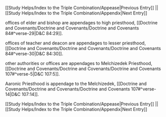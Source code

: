 [[Study Helps/Index to the Triple Combination/Appease|Previous Entry]]  ||  [[Study Helps/Index to the Triple Combination/Appendix|Next Entry]]

 offices of elder and bishop are appendages to high priesthood, [[Doctrine and Covenants/Doctrine and Covenants/Doctrine and Covenants 84#^verse-29|D&C 84:29]].

 offices of teacher and deacon are appendages to lesser priesthood, [[Doctrine and Covenants/Doctrine and Covenants/Doctrine and Covenants 84#^verse-30|D&C 84:30]].

 other authorities or offices are appendages to Melchizedek Priesthood, [[Doctrine and Covenants/Doctrine and Covenants/Doctrine and Covenants 107#^verse-5|D&C 107:5]].

 Aaronic Priesthood is appendage to the Melchizedek, [[Doctrine and Covenants/Doctrine and Covenants/Doctrine and Covenants 107#^verse-14|D&C 107:14]].

[[Study Helps/Index to the Triple Combination/Appease|Previous Entry]]  ||  [[Study Helps/Index to the Triple Combination/Appendix|Next Entry]]